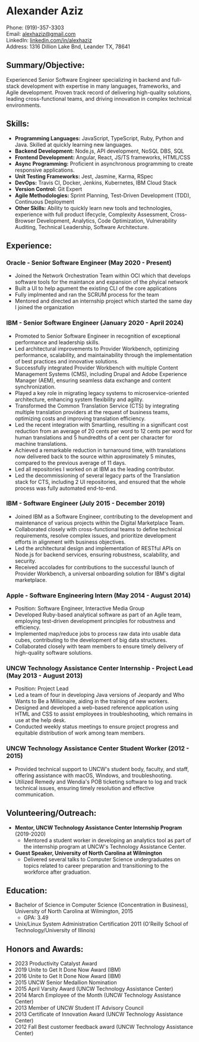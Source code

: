 # Alexander Aziz
Phone: (919)-357-3303  
Email: alexhaziz@gmail.com  
LinkedIn: [linkedin.com/in/alexhaziz](https://www.linkedin.com/in/alexhaziz/)  
Address: 1316 Dillion Lake Bnd, Leander TX, 78641  

## Summary/Objective:
Experienced Senior Software Engineer specializing in backend and full-stack development with expertise in many languages, frameworks, and Agile development. Proven track record of delivering high-quality solutions, leading cross-functional teams, and driving innovation in complex technical environments.

## Skills:
- **Programming Languages:** JavaScript, TypeScript, Ruby, Python and Java. Skilled at quickly learning new languages.
- **Backend Development:** Node.js, API development, NoSQL DBS, SQL
- **Frontend Development:** Angular, React, JS/TS frameworks, HTML/CSS
- **Async Programming:** Proficient in asynchronous programming to create responsive applications.
- **Unit Testing Frameworks:** Jest, Jasmine, Karma, RSpec
- **DevOps:** Travis CI, Docker, Jenkins, Kubernetes, IBM Cloud Stack
- **Version Control:** Git Expert
- **Agile Methodologies:** Sprint Planning, Test-Driven Development (TDD), Continuous Deployment
- **Other Skills:** Ability to quickly learn new tools and technologies, experience with full product lifecycle, Complexity Assessment, Cross-Browser Development, Analytics, Code Optimization, Vulnerability Auditing, Technical Leadership, Software Architecture.

## Experience:

### Oracle - Senior Software Engineer (May 2020 - Present)
- Joined the Network Orchestration Team within OCI which that develops software tools for the maintance and expansion of the phyical network
- Built a UI to help agument the existing CLI of the core applications
- Fully implmented and ran the SCRUM process for the team
- Mentored and directed an internship project which started the same day I joined the organization

### IBM - Senior Software Engineer (January 2020 - April 2024)
- Promoted to Senior Software Engineer in recognition of exceptional performance and leadership skills.
- Led architectural improvements to Provider Workbench, optimizing performance, scalability, and maintainability through the implementation of best practices and innovative solutions.
- Successfully integrated Provider Workbench with multiple Content Management Systems (CMS), including Drupal and Adobe Experience Manager (AEM), ensuring seamless data exchange and content synchronization.
- Played a key role in migrating legacy systems to microservice-oriented architecture, enhancing system flexibility and agility.
- Transformed the Common Translation Service (CTS) by integrating multiple translation providers at the request of business teams, optimizing costs and improving translation efficiency.
- Led the recent integration with Smartling, resulting in a significant cost reduction from an average of 20 cents per word to 12 cents per word for human translations and 5 hundredths of a cent per character for machine translations.
- Achieved a remarkable reduction in turnaround time, with translations now delivered back to the source within approximately 5 minutes, compared to the previous average of 11 days.
- Led all repositories I worked on at IBM as the leading contributor.
- Led the decommissioning of several legacy parts of the Translation stack for CTS, including 2 UI repositories, and ensured that the whole process was fully automated end-to-end.

### IBM - Software Engineer (July 2015 - December 2019)
- Joined IBM as a Software Engineer, contributing to the development and maintenance of various projects within the Digital Marketplace Team.
- Collaborated closely with cross-functional teams to define technical requirements, resolve complex issues, and prioritize development efforts in alignment with business objectives.
- Led the architectural design and implementation of RESTful APIs on Node.js for backend services, ensuring robustness, scalability, and security.
- Received accolades for contributions to the successful launch of Provider Workbench, a universal onboarding solution for IBM's digital marketplace.

### Apple - Software Engineering Intern (May 2014 - August 2014)
- Position: Software Engineer, Interactive Media Group
- Developed Ruby-based analytical software as part of an Agile team, employing test-driven development principles for robustness and efficiency.
- Implemented map/reduce jobs to process raw data into usable data cubes, contributing to the development of big data structures.
- Collaborated closely with team members to ensure timely delivery of high-quality software solutions.

### UNCW Technology Assistance Center Internship - Project Lead (May 2013 - August 2013)
- Position: Project Lead
- Led a team of four in developing Java versions of Jeopardy and Who Wants to Be a Millionaire, aiding in the training of new workers.
- Designed and developed a web-based reference application using HTML and CSS to assist employees in troubleshooting, which remains in use at the help desk.
- Conducted weekly status meetings to ensure project progress and equitable distribution of work among team members.

### UNCW Technology Assistance Center Student Worker (2012 - 2015)
- Provided technical support to UNCW's student body, faculty, and staff, offering assistance with macOS, Windows, and troubleshooting.
- Utilized Remedy and Wendia's POB ticketing software to log and track technical issues, ensuring timely resolution and effective communication.

## Volunteering/Outreach:
- **Mentor, UNCW Technology Assistance Center Internship Program** (2019-2020)
  - Mentored a student worker in developing an analytics tool as part of the internship program at UNCW's Technology Assistance Center.
- **Guest Speaker, University of North Carolina at Wilmington**
  - Delivered several talks to Computer Science undergraduates on topics related to career preparation and transitioning to the workforce after graduation.

## Education:
- Bachelor of Science in Computer Science (Concentration in Business), University of North Carolina at Wilmington, 2015
  - GPA: 3.49
- Unix/Linux System Administration Certification 2011 (O'Reilly School of Technology/University of Illinois)

## Honors and Awards:
- 2023 Productivity Catalyst Award
- 2019 Unite to Get It Done Now Award (IBM)
- 2016 Unite to Get It Done Now Award (IBM)
- 2015 UNCW Senior Medallion Nomination
- 2015 April Varsity Award (UNCW Technology Assistance Center)
- 2014 March Employee of the Month (UNCW Technology Assistance Center)
- 2013 Member of UNCW Student IT Advisory Council
- 2013 Certificate of Innovation Award (UNCW Technology Assistance Center)
- 2012 Fall Best customer feedback award (UNCW Technology Assistance Center)
